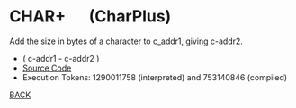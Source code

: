 # CHAR+ &emsp; (CharPlus)
Add the size in bytes of a character to c_addr1, giving c-addr2.
* ( c-addr1 - c-addr2 )
* [Source Code](../words/core/CharPlus.cs)
* Execution Tokens: 1290011758 (interpreted) and 753140846 (compiled)


[BACK](builtins.md#CharPlus)
